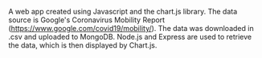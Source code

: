 A web app created using Javascript and the chart.js library. The data source is Google's Coronavirus Mobility Report (https://www.google.com/covid19/mobility/). The data was downloaded in .csv and uploaded to MongoDB. Node.js and Express are used to retrieve the data, which is then displayed by Chart.js. 
